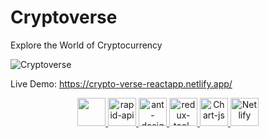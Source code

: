 # Cryptoverse  
Explore the World of Cryptocurrency

![Cryptoverse](https://i.ibb.co/8gh5Jc8/image.png)


Live Demo: https://crypto-verse-reactapp.netlify.app/



<p align="center"> 
    <a href="https://tr.reactjs.org/" target="_blank"> <img src="https://upload.wikimedia.org/wikipedia/commons/thumb/4/47/React.svg/1200px-React.svg.png" height="45"/> </a>
    <a href="https://rapidapi.com" target="_blank"> <img src="https://rapidapi.com/wp-content/uploads/2021/07/Brand-blue-horizontal.svg" alt="rapid-api"  height="45" /> </a>
    <a href="https://ant.design/" target="_blank"> <img src="https://gw.alipayobjects.com/zos/rmsportal/KDpgvguMpGfqaHPjicRK.svg" alt="ant-design" width="45" height="45" /> </a> 
   <a href="https://redux-toolkit.js.org/" target="_blank"> <img src="https://d33wubrfki0l68.cloudfront.net/0834d0215db51e91525a25acf97433051f280f2f/c30f5/img/redux.svg" alt="redux-tool-kit" width="45" height="45" /> </a>
    <a href="https://www.chartjs.org/" target="_blank"> <img src="https://www.chartjs.org/img/chartjs-logo.svg" alt="Chart-js" width="45" height="45"/> </a>   
  <a href="https://www.netlify.com/" target="_blank"> <img src="https://www.netlify.com/v3/img/components/logomark.svg" alt="Netlify" width="45" height="45" /> </a> 
    
</p>
